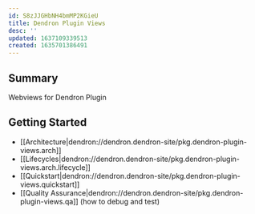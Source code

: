 ```yaml
---
id: S8zJJGHbNH4bmMP2KGieU
title: Dendron Plugin Views
desc: ''
updated: 1637109339513
created: 1635701386491
---
```


## Summary

Webviews for Dendron Plugin

## Getting Started

- [[Architecture|dendron://dendron.dendron-site/pkg.dendron-plugin-views.arch]]
- [[Lifecycles|dendron://dendron.dendron-site/pkg.dendron-plugin-views.arch.lifecycle]]
- [[Quickstart|dendron://dendron.dendron-site/pkg.dendron-plugin-views.quickstart]]
- [[Quality Assurance|dendron://dendron.dendron-site/pkg.dendron-plugin-views.qa]] (how to debug and test)